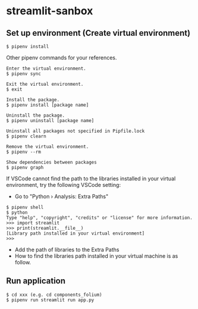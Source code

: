 # streamlit-sanbox

## Set up environment (Create virtual environment)
```
$ pipenv install
```

Other pipenv commands for your references.
```
Enter the virtual environment.
$ pipenv sync

Exit the virtual environment.
$ exit

Install the package.
$ pipenv install [package name]

Uninstall the package.
$ pipenv uninstall [package name]

Uninstall all packages not specified in Pipfile.lock
$ pipenv clearn

Remove the virtual environment.
$ pipenv --rm

Show dependencies between packages
$ pipenv graph
```

If VSCode cannot find the path to the libraries installed in your virtual environment, try the following VSCode setting:
* Go to "Python › Analysis: Extra Paths"
```
$ pipenv shell
$ python 
Type "help", "copyright", "credits" or "license" for more information.
>>> import streamlit
>>> print(streamlit.__file__)
[Library path installed in your virtual environment]
>>> 
```
* Add the path of libraries to the Extra Paths
* How to find the libraries path installed in your virtual machine is as follow.


## Run application
```
$ cd xxx (e.g. cd components_folium)
$ pipenv run streamlit run app.py
```
